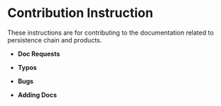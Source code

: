 # Contribution Instruction
These instructions are for contributing to the documentation related to persistence chain and products.

- **Doc Requests**

- **Typos**

- **Bugs**

- **Adding Docs**
